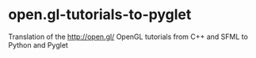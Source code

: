 open.gl-tutorials-to-pyglet
===========================

Translation of the http://open.gl/ OpenGL tutorials from C++ and SFML to Python and Pyglet

